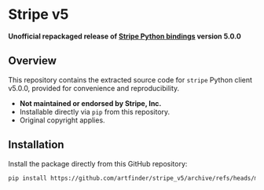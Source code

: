 # Stripe v5

**Unofficial repackaged release of [Stripe Python bindings](https://github.com/stripe/stripe-python) version 5.0.0**

## Overview

This repository contains the extracted source code for `stripe` Python client v5.0.0, provided for convenience and reproducibility.
- **Not maintained or endorsed by Stripe, Inc.**
- Installable directly via `pip` from this repository.
- Original copyright applies.

## Installation

Install the package directly from this GitHub repository:

```bash
pip install https://github.com/artfinder/stripe_v5/archive/refs/heads/main.zip
